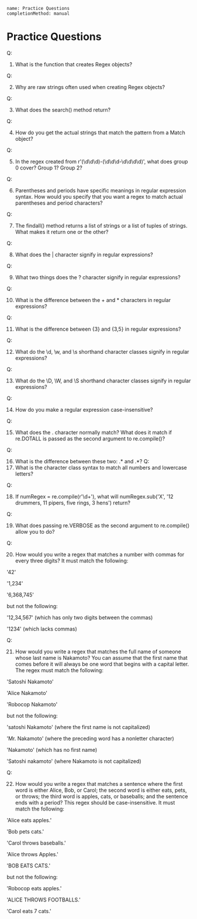 ```ngMeta
name: Practice Questions
completionMethod: manual
```
# Practice Questions

Q:

1. What is the function that creates Regex objects?

Q:

2. Why are raw strings often used when creating Regex objects?

Q:

3. What does the search() method return?

Q:

4. How do you get the actual strings that match the pattern from a Match object?

Q:

5. In the regex created from r'(\d\d\d)-(\d\d\d-\d\d\d\d)', what does group 0 cover? Group 1? Group 2?

Q:

6. Parentheses and periods have specific meanings in regular expression syntax. How would you specify that you want a regex to match actual parentheses and period characters?

Q:

7. The findall() method returns a list of strings or a list of tuples of strings. What makes it return one or the other?

Q:

8. What does the | character signify in regular expressions?

Q:

9. What two things does the ? character signify in regular expressions?

Q:

10. What is the difference between the + and * characters in regular expressions?

Q:

11. What is the difference between {3} and {3,5} in regular expressions?

Q:

12. What do the \d, \w, and \s shorthand character classes signify in regular expressions?

Q:

13. What do the \D, \W, and \S shorthand character classes signify in regular expressions?

Q:

14. How do you make a regular expression case-insensitive?

Q:

15. What does the . character normally match? What does it match if re.DOTALL is passed as the second argument to re.compile()?

Q:

16. What is the difference between these two: .* and .*?
Q:
17. What is the character class syntax to match all numbers and lowercase letters?

Q:

18. If numRegex = re.compile(r'\d+'), what will numRegex.sub('X', '12 drummers, 11 pipers, five rings, 3 hens') return?

Q:

19. What does passing re.VERBOSE as the second argument to re.compile() allow you to do?

Q:

20. How would you write a regex that matches a number with commas for every three digits? It must match the following:

'42'

'1,234'

'6,368,745'

but not the following:

'12,34,567' (which has only two digits between the commas)

'1234' (which lacks commas)

Q:

21. How would you write a regex that matches the full name of someone whose last name is Nakamoto? You can assume that the first name that comes before it will always be one word that begins with a capital letter. The regex must match the following:

'Satoshi Nakamoto'

'Alice Nakamoto'

'Robocop Nakamoto'

but not the following:

'satoshi Nakamoto' (where the first name is not capitalized)

'Mr. Nakamoto' (where the preceding word has a nonletter character)

'Nakamoto' (which has no first name)

'Satoshi nakamoto' (where Nakamoto is not capitalized)

Q:

22. How would you write a regex that matches a sentence where the first word is either Alice, Bob, or Carol; the second word is either eats, pets, or throws; the third word is apples, cats, or baseballs; and the sentence ends with a period? This regex should be case-insensitive. It must match the following:

'Alice eats apples.'

'Bob pets cats.'

'Carol throws baseballs.'

'Alice throws Apples.'

'BOB EATS CATS.'

but not the following:

'Robocop eats apples.'

'ALICE THROWS FOOTBALLS.'

'Carol eats 7 cats.'

